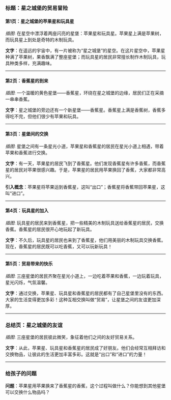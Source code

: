 ### 标题：**星之城堡的贸易冒险**

#### 第1页：**星之城堡的苹果星和玩具星**
*插图*: 在星空中漂浮着两座闪亮的星堡：苹果星和玩具星。苹果星上满是苹果树，而玩具星上到处是奇特的木制玩具。

**文字**：在遥远的宇宙中，有一片被称为“星之城堡”的星空。在这片星空中，苹果星种满了苹果树，果香飘满了整座星堡；而玩具星的居民非常擅长制作木制玩具，玩具种类多样，充满趣味。

---

#### 第2页：**香蕉星的到来**
*插图*: 一个温暖的黄色星堡——香蕉星，环绕在星之城堡的边缘，居民们正在采摘一串串香蕉。

**文字**：星之城堡的旁边还有一个新星堡——香蕉星。香蕉星上满是香蕉树，香蕉多得吃不完，但他们很少有苹果和玩具。

---

#### 第3页：**星堡间的交换**
*插图*: 星堡之间有一条星光小道，苹果星和香蕉星的居民在星光小道上相遇，带着苹果和香蕉进行交换。

**文字**：有一天，苹果星的居民飞到了香蕉星。他们发现香蕉星有许多香蕉，而香蕉星的居民对苹果很感兴趣。于是，苹果星的居民用苹果换回了香蕉，大家都非常高兴。

**引入概念**：苹果星将苹果运到香蕉星，这叫“出口”；香蕉星将香蕉带回苹果星，这叫“进口”。

---

#### 第4页：**玩具星的加入**
*插图*: 玩具星的居民来到香蕉星，把一些精美的木制玩具送给香蕉星的居民，交换香蕉。香蕉星的居民很开心地玩起了新玩具。

**文字**：不久后，玩具星的居民也来到了香蕉星，他们用美丽的木制玩具交换香蕉。现在，香蕉星的居民既可以吃香蕉，又可以玩新玩具！

---

#### 第5页：**贸易带来的快乐**
*插图*: 三座星堡的居民齐聚在星光小道上，一边吃着苹果和香蕉，一边玩着玩具，星光闪烁，气氛温馨。

**文字**：通过交换，苹果星、玩具星和香蕉星的居民都有了自己星堡里没有的东西。大家的生活变得更加多彩！这种互相交换叫做“贸易”，让星堡之间的友谊更加深厚。

---

### 总结页：**星之城堡的友谊**
*插图*: 三座星堡的居民彼此微笑，象征着他们之间的友好贸易关系。

**文字**：从此，苹果星、玩具星和香蕉星的居民成了好朋友。他们会经常互相拜访和交换物品，让彼此的生活更加丰富多彩。这就是“出口”和“进口”的力量！

---

### 给孩子的问题
**问题**：苹果星用苹果换来了香蕉星的香蕉，这个过程叫做什么？你能想到其他星堡可以交换什么物品吗？
